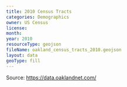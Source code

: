 ```yaml
---
title: 2010 Census Tracts
categories: Demographics
owner: US Census
license:
month:
year: 2010
resourceType: geojson
fileName: oakland_census_tracts_2010.geojson
layout: data
geoType: fill
---
```

Source: https://data.oaklandnet.com/